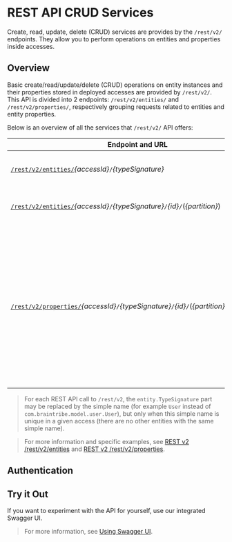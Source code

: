 # REST API CRUD Services

Create, read, update, delete (CRUD) services are provides by the `/rest/v2/` endpoints. They allow you to perform operations on entities and properties inside accesses.

## Overview

Basic create/read/update/delete (CRUD) operations on entity instances and their properties stored in deployed accesses are provided by `/rest/v2/`. This API is divided into 2 endpoints: `/rest/v2/entities/` and `/rest/v2/properties/`, respectively grouping requests related to entities and entity properties.

Below is an overview of all the services that `/rest/v2/` API offers:

Endpoint and URL  | GET   | POST | PUT  | DELETE | PATCH 
---- | ---- | ---- | ---- | ---- | ---- 
[`/rest/v2/entities/`](rest_v2_rest_v2_entities.md)*{accessId}*`/`*{typeSignature}* | Entity search | Entity creation | Entity update or creation | Entity deletion | Entity update
[`/rest/v2/entities/`](rest_v2_rest_v2_entities.md)*{accessId}*`/`*{typeSignature}*`/`*{id}*`/`(*{partition}*) | Entity return | Entity update  | Entity update or creation  | Entity deletion | Entity update
[`/rest/v2/properties/`](rest_v2_rest_v2_properties.md)*{accessId}*`/`*{typeSignature}*`/`*{id}*`/`(*{partition}*)`/`*{property}* | Property value return   | Addition or removal collection elements <br/> <br/>  Only works on collection properties | Property value update | Property value reset to default <br/> <br/> int, long, double, float, BigDecimal = `0` <br/> Boolean = `false` <br/> enums, entities, objects = `null` <br/> maps, lists, sets = empty collection | Property value update

> For each REST API call to `/rest/v2`, the `entity.TypeSignature` part may be replaced by the simple name (for example `User` instead of `com.braintribe.model.user.User`), but only when this simple name is unique in a given access (there are no other entities with the same simple name).

> For more information and specific examples, see [REST v2 /rest/v2/entities](rest_v2_rest_v2_entities.md) and [REST v2 /rest/v2/properties](rest_v2_rest_v2_properties.md).

## Authentication

[](asset://tribefire.cortex.documentation:includes-doc/rest_authentication.md?INCLUDE)


## Try it Out

If you want to experiment with the API for yourself, use our integrated Swagger UI. 

> For more information, see [Using Swagger UI](using_swagger_ui.md).